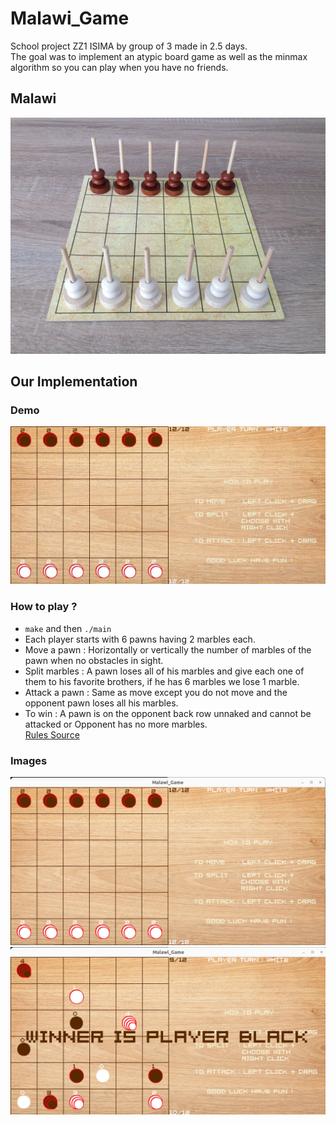 # Malawi_Game

School project ZZ1 ISIMA by group of 3 made in 2.5 days.  
The goal was to implement an atypic board game as well as the minmax algorithm so you can play when you have no friends.

## Malawi

![image](images/malawi.jpg)

## Our Implementation
### Demo

![video](images/malawi.gif)

### How to play ?

- `make` and then `./main`
- Each player starts with 6 pawns having 2 marbles each.
- Move a pawn : Horizontally or vertically the number of marbles of the pawn when no obstacles in sight.
- Split marbles : A pawn loses all of his marbles and give each one of them to his favorite brothers, if he has 6 marbles we lose 1 marble.
- Attack a pawn : Same as move except you do not move and the opponent pawn loses all his marbles.
- To win : A pawn is on the opponent back row unnaked and cannot be attacked or Opponent has no more marbles.  
[Rules Source](https://boardgamegeek.com/boardgame/1045/malawi)

### Images
![image](images/img3.png)
![image](images/img1.png)
